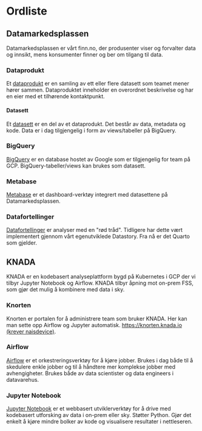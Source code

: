 # Ordliste

## Datamarkedsplassen 
Datamarkedsplassen er vårt finn.no, der produsenter viser og forvalter data og innsikt, mens konsumenter finner og ber om tilgang til data.

### Dataprodukt 
Et [dataprodukt](dataprodukter/dataprodukt.md) er en samling av ett eller flere datasett som teamet mener hører sammen. 
Dataproduktet inneholder en overordnet beskrivelse og har en eier med et tilhørende kontaktpunkt. 

#### Datasett 
Et [datasett](dataprodukter/dataprodukt.md#hva-er-et-datasett) er en del av et dataprodukt. 
Det består av data, metadata og kode.
Data er i dag tilgjengelig i form av views/tabeller på BigQuery.

### BigQuery
[BigQuery](dataprodukter/index.md#flytte-data-til-bigquery) er en database hostet av Google som er tilgjengelig for team på GCP. 
BigQuery-tabeller/views kan brukes som datasett.

### Metabase
[Metabase](analyse/metabase.md) er et dashboard-verktøy integrert med datasettene på Datamarkedsplassen.

### Datafortellinger 
[Datafortellinger](analyse/datafortellinger.md) er analyser med en "rød tråd".
Tidligere har dette vært implementert gjennom vårt egenutviklede Datastory.
Fra nå er det Quarto som gjelder.

## KNADA 
KNADA er en kodebasert analyseplattform bygd på Kubernetes i GCP der vi tilbyr Jupyter Notebook og Airflow.
KNADA tilbyr åpning mot on-prem FSS, som gjør det mulig å kombinere med data i sky.

### Knorten
Knorten er portalen for å administrere team som bruker KNADA.
Her kan man sette opp Airflow og Jupyter automatisk.
[https://knorten.knada.io (krever naisdevice)](https://knorten.knada.io/).

### Airflow
[Airflow](analyse/airflow/knada-airflow.md) er et orkestreringsverktøy for å kjøre jobber. 
Brukes i dag både til å skedulere enkle jobber og til å håndtere mer komplekse jobber med avhengigheter.
Brukes både av data scientister og data engineers i datavarehus.

### Jupyter Notebook 
[Jupyter Notebook](analyse/notebook/knada-notebook.md) er et webbasert utviklerverktøy for å drive med kodebasert utforsking av data i on-prem eller sky.
Støtter Python.
Gjør det enkelt å kjøre mindre bolker av kode og visualisere resultater i nettleseren.
